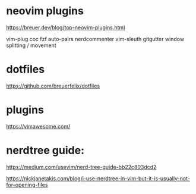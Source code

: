 
# neovim plugins
https://breuer.dev/blog/top-neovim-plugins.html

vim-plug
coc
fzf
auto-pairs
nerdcommenter
vim-sleuth
gitgutter
window splitting / movement



# dotfiles
https://github.com/breuerfelix/dotfiles


# plugins
https://vimawesome.com/




# nerdtree guide:
https://medium.com/usevim/nerd-tree-guide-bb22c803dcd2

https://nickjanetakis.com/blog/i-use-nerdtree-in-vim-but-it-is-usually-not-for-opening-files
